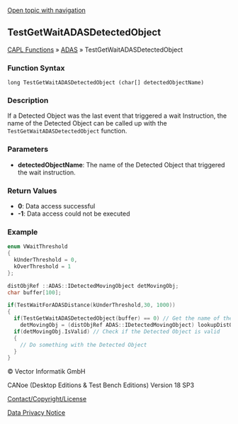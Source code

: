 [Open topic with navigation](../../../../../CANoeDEFamily.htm#Topics/CAPLFunctions/ADAS/Functions/CAPLfunctionTestGetWaitADASDetectedObject.md)

## TestGetWaitADASDetectedObject

[CAPL Functions](../../CAPLfunctions.md) » [ADAS](../CAPLfunctionsADASOverview.md) » TestGetWaitADASDetectedObject

### Function Syntax

```
long TestGetWaitADASDetectedObject (char[] detectedObjectName)
```

### Description

If a Detected Object was the last event that triggered a wait Instruction, the name of the Detected Object can be called up with the `TestGetWaitADASDetectedObject` function.

### Parameters

- **detectedObjectName**: The name of the Detected Object that triggered the wait instruction.

### Return Values

- **0**: Data access successful
- **-1**: Data access could not be executed

### Example

```c
enum VWaitThreshold
{
  kUnderThreshold = 0,
  kOverThreshold = 1
};

distObjRef ::ADAS::IDetectedMovingObject detMovingObj;
char buffer[100];

if(TestWaitForADASDistance(kUnderThreshold,30, 1000))
{
  if(TestGetWaitADASDetectedObject(buffer) == 0) // Get the name of the Detected Object that triggered the Wait Condition
    detMovingObj = (distObjRef ADAS::IDetectedMovingObject) lookupDistObj(buffer); // Get the Detected Object with the CAPL Function lookupDistObj
  if(detMovingObj.IsValid) // Check if the Detected Object is valid
  {
    // Do something with the Detected Object
  }
}
```

© Vector Informatik GmbH

CANoe (Desktop Editions & Test Bench Editions) Version 18 SP3

[Contact/Copyright/License](../../../Shared/ContactCopyrightLicense.md)

[Data Privacy Notice](https://www.vector.com/int/en/company/get-info/privacy-policy/)
